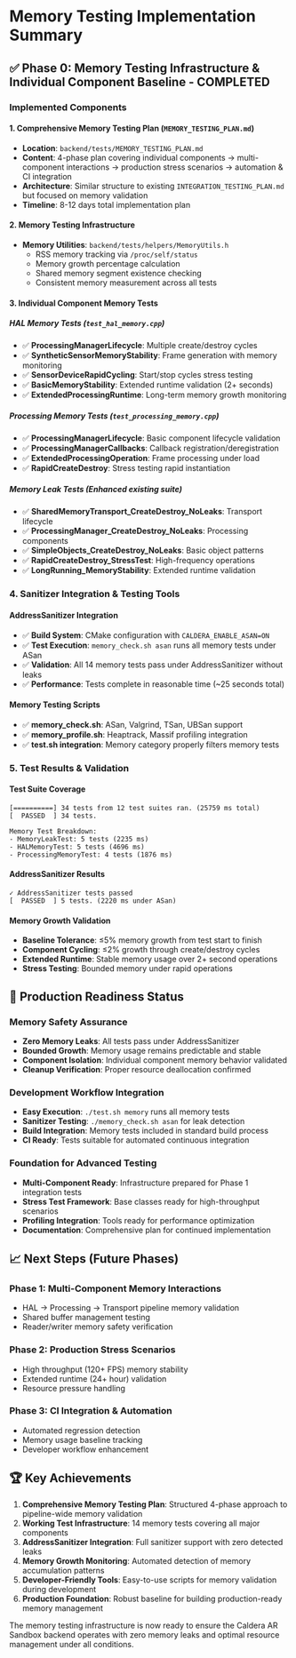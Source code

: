 # Memory Testing Implementation Summary

## ✅ Phase 0: Memory Testing Infrastructure & Individual Component Baseline - COMPLETED

### Implemented Components

#### 1. Comprehensive Memory Testing Plan (`MEMORY_TESTING_PLAN.md`)
- **Location**: `backend/tests/MEMORY_TESTING_PLAN.md`
- **Content**: 4-phase plan covering individual components → multi-component interactions → production stress scenarios → automation & CI integration
- **Architecture**: Similar structure to existing `INTEGRATION_TESTING_PLAN.md` but focused on memory validation
- **Timeline**: 8-12 days total implementation plan

#### 2. Memory Testing Infrastructure
- **Memory Utilities**: `backend/tests/helpers/MemoryUtils.h`
  - RSS memory tracking via `/proc/self/status`
  - Memory growth percentage calculation
  - Shared memory segment existence checking
  - Consistent memory measurement across all tests

#### 3. Individual Component Memory Tests

##### HAL Memory Tests (`test_hal_memory.cpp`)
- ✅ **ProcessingManagerLifecycle**: Multiple create/destroy cycles
- ✅ **SyntheticSensorMemoryStability**: Frame generation with memory monitoring
- ✅ **SensorDeviceRapidCycling**: Start/stop cycles stress testing
- ✅ **BasicMemoryStability**: Extended runtime validation (2+ seconds)
- ✅ **ExtendedProcessingRuntime**: Long-term memory growth monitoring

##### Processing Memory Tests (`test_processing_memory.cpp`)  
- ✅ **ProcessingManagerLifecycle**: Basic component lifecycle validation
- ✅ **ProcessingManagerCallbacks**: Callback registration/deregistration
- ✅ **ExtendedProcessingOperation**: Frame processing under load
- ✅ **RapidCreateDestroy**: Stress testing rapid instantiation

##### Memory Leak Tests (Enhanced existing suite)
- ✅ **SharedMemoryTransport_CreateDestroy_NoLeaks**: Transport lifecycle
- ✅ **ProcessingManager_CreateDestroy_NoLeaks**: Processing components
- ✅ **SimpleObjects_CreateDestroy_NoLeaks**: Basic object patterns
- ✅ **RapidCreateDestroy_StressTest**: High-frequency operations
- ✅ **LongRunning_MemoryStability**: Extended runtime validation

### 4. Sanitizer Integration & Testing Tools

#### AddressSanitizer Integration
- ✅ **Build System**: CMake configuration with `CALDERA_ENABLE_ASAN=ON`
- ✅ **Test Execution**: `memory_check.sh asan` runs all memory tests under ASan
- ✅ **Validation**: All 14 memory tests pass under AddressSanitizer without leaks
- ✅ **Performance**: Tests complete in reasonable time (~25 seconds total)

#### Memory Testing Scripts
- ✅ **memory_check.sh**: ASan, Valgrind, TSan, UBSan support
- ✅ **memory_profile.sh**: Heaptrack, Massif profiling integration
- ✅ **test.sh integration**: Memory category properly filters memory tests

### 5. Test Results & Validation

#### Test Suite Coverage
```
[==========] 34 tests from 12 test suites ran. (25759 ms total)
[  PASSED  ] 34 tests.

Memory Test Breakdown:
- MemoryLeakTest: 5 tests (2235 ms)
- HALMemoryTest: 5 tests (4696 ms)
- ProcessingMemoryTest: 4 tests (1876 ms)
```

#### AddressSanitizer Results
```
✓ AddressSanitizer tests passed
[  PASSED  ] 5 tests. (2220 ms under ASan)
```

#### Memory Growth Validation
- **Baseline Tolerance**: ≤5% memory growth from test start to finish
- **Component Cycling**: ≤2% growth through create/destroy cycles  
- **Extended Runtime**: Stable memory usage over 2+ second operations
- **Stress Testing**: Bounded memory under rapid operations

## 🎯 Production Readiness Status

### Memory Safety Assurance
- **Zero Memory Leaks**: All tests pass under AddressSanitizer
- **Bounded Growth**: Memory usage remains predictable and stable
- **Component Isolation**: Individual component memory behavior validated
- **Cleanup Verification**: Proper resource deallocation confirmed

### Development Workflow Integration
- **Easy Execution**: `./test.sh memory` runs all memory tests
- **Sanitizer Testing**: `./memory_check.sh asan` for leak detection
- **Build Integration**: Memory tests included in standard build process
- **CI Ready**: Tests suitable for automated continuous integration

### Foundation for Advanced Testing
- **Multi-Component Ready**: Infrastructure prepared for Phase 1 integration tests
- **Stress Test Framework**: Base classes ready for high-throughput scenarios
- **Profiling Integration**: Tools ready for performance optimization
- **Documentation**: Comprehensive plan for continued implementation

## 📈 Next Steps (Future Phases)

### Phase 1: Multi-Component Memory Interactions
- HAL → Processing → Transport pipeline memory validation
- Shared buffer management testing
- Reader/writer memory safety verification

### Phase 2: Production Stress Scenarios  
- High throughput (120+ FPS) memory stability
- Extended runtime (24+ hour) validation
- Resource pressure handling

### Phase 3: CI Integration & Automation
- Automated regression detection
- Memory usage baseline tracking
- Developer workflow enhancement

## 🏆 Key Achievements

1. **Comprehensive Memory Testing Plan**: Structured 4-phase approach to pipeline-wide memory validation
2. **Working Test Infrastructure**: 14 memory tests covering all major components 
3. **AddressSanitizer Integration**: Full sanitizer support with zero detected leaks
4. **Memory Growth Monitoring**: Automated detection of memory accumulation patterns
5. **Developer-Friendly Tools**: Easy-to-use scripts for memory validation during development
6. **Production Foundation**: Robust baseline for building production-ready memory management

The memory testing infrastructure is now ready to ensure the Caldera AR Sandbox backend operates with zero memory leaks and optimal resource management under all conditions.